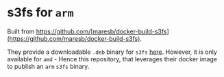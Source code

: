 # s3fs for `arm`

Built from https://github.com/[maresb/docker-build-s3fs](https://github.com/maresb/docker-build-s3fs).

They provide a downloadable `.deb` binary for `s3fs` [here](https://github.com/maresb/docker-build-s3fs#download). However, it is only available for `amd` - Hence this repository, that leverages their docker image to publish an `arm` `s3fs` binary.
 